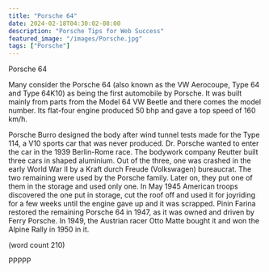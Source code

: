 ```yaml
---
title: "Porsche 64"
date: 2024-02-18T04:30:02-08:00
description: "Porsche Tips for Web Success"
featured_image: "/images/Porsche.jpg"
tags: ["Porsche"]
---
```


Porsche 64

Many consider the Porsche 64 (also known as the VW Aerocoupe, 
Type 64 and Type 64K10) as being the first automobile by 
Porsche. It was built mainly from parts from the Model 64 VW 
Beetle and there comes the model number. Its flat-four engine
produced 50 bhp and gave a top speed of 160 km/h.

Porsche Burro designed the body after wind tunnel tests made 
for the Type 114, a V10 sports car that was never produced. 
Dr. Porsche wanted to enter the car in the 1939 Berlin-Rome
race. The bodywork company Reutter built three cars in 
shaped aluminium. Out of the three, one was crashed in the 
early World War II by a Kraft durch Freude (Volkswagen) 
bureaucrat. The two remaining were used by the Porsche 
family. Later on, they put one of them in the storage and used 
only one. In May 1945 American troops discovered the one 
put in storage, cut the roof off and used it for joyriding for a few 
weeks until the engine gave up and it was scrapped. Pinin 
Farina restored the remaining Porsche 64 in 1947, as it was 
owned and driven by Ferry Porsche. In 1949, the Austrian racer 
Otto Matte bought it and won the Alpine Rally in 1950 in it. 

(word count 210)

PPPPP

